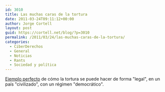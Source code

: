 ```yaml
---
id: 3010
title: Las muchas caras de la tortura
date: 2011-03-24T09:11:12+00:00
author: Jorge Cortell
layout: post
guid: https://cortell.net/blog/?p=3010
permalink: /2011/03/24/las-muchas-caras-de-la-tortura/
categories:
  - CiberDerechos
  - General
  - Noticias
  - Rants
  - Sociedad y polí­tica
---
```

[Ejemplo perfecto](https://www.es.amnesty.org/actua/acciones/estados-unidos-soldado-bradley-manning/) de cómo la tortura se puede hacer de forma "legal", en un país "civilizado", con un régimen "democrático".